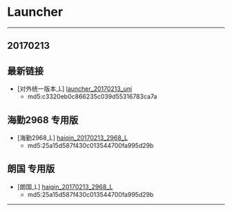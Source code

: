 # Launcher

***
## 20170213

## 最新链接
- [对外统一版本_L] [launcher_20170213_uni]
	- md5:c3320eb0c866235c039d55316783ca7a


## 海勤2968 专用版
- [海勤2968_L] [haiqin_20170213_2968_L] 
	- md5:25a15d587f430c013544700fa995d29b

## 朗国 专用版
- [朗国_L] [haiqin_20170213_2968_L] 
	- md5:25a15d587f430c013544700fa995d29b
	
*****

[launcher_20170213_uni]:http://172.16.11.9:8009/dailybuild/launcher5.2.6_release/2016-12-09_19-36-22/


[haiqin_20170213_2968_L]:http://172.16.11.9:8009/dailybuild/launcher5.2_haiqin_5.2.6/2017-01-18_15-56-28/
